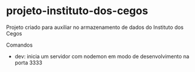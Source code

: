 # projeto-instituto-dos-cegos

Projeto criado para auxiliar no armazenamento de dados do Instituto dos Cegos

Comandos

- dev: inicia um servidor com nodemon em modo de desenvolvimento na porta 3333
